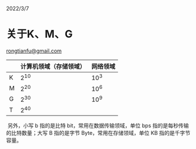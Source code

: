 2022/3/7

# 关于K、M、G

rongtianfu@gmail.com

|      | 计算机领域（存储领域） | 网络领域 |
| ---- | ---------------------- | -------- |
| K    | $2^{10}$               | $10^3$   |
| M    | $2^{20}$               | $10^6$   |
| G    | $2^{30}$               | $10^9$   |
| T    | $2^{40}$               |          |

​	另外，小写 b 指的是比特 bit，常用在数据传输领域，单位 bps 指的是每秒传输的比特数量；大写 B 指的是字节 Byte，常用在存储领域，单位 KB 指的是千字节容量。
